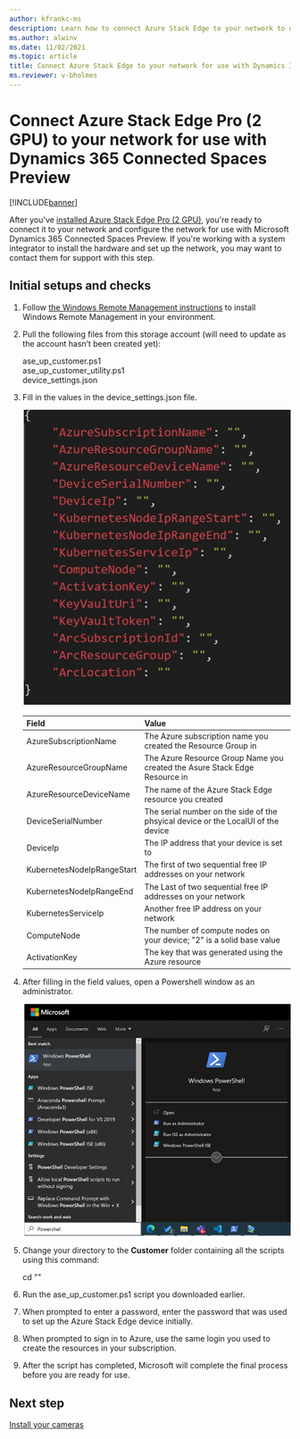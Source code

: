 ```yaml
---
author: kfrankc-ms
description: Learn how to connect Azure Stack Edge to your network to use with Dynamics 365 Connected Spaces Preview
ms.author: alwinv
ms.date: 11/02/2021
ms.topic: article
title: Connect Azure Stack Edge to your network for use with Dynamics 365 Connected Spaces Preview
ms.reviewer: v-bholmes
---
```


# Connect Azure Stack Edge Pro (2 GPU) to your network for use with Dynamics 365 Connected Spaces Preview

[!INCLUDE[banner](includes/banner.md)]

After you've [installed Azure Stack Edge Pro (2 GPU)](ase-install.md), you're ready to connect it to your network and configure the network for use with Microsoft Dynamics 365 Connected Spaces Preview. If you're working with a system integrator to install the hardware and set up the network, you may want to contact them for support with this step. 

## Initial setups and checks

1. Follow [the Windows Remote Management instructions](https://docs.microsoft.com/windows/win32/winrm/installation-and-configuration-for-windows-remote-management#quick-default-configuration) to install Windows Remote Management in your environment.

2. Pull the following files from this storage account (will need to update as the account hasn’t been created yet):

    ase_up_customer.ps1<br>
    ase_up_customer_utility.ps1<br>
    device_settings.json

3. Fill in the values in the device_settings.json file.

     ![Windows Remote Management settings.](media/ase-connect-windows-remote-management.jpg "Windows Remote Management settings")
 
    |Field|Value|
    |------------------------------------------|-----------------------------------------------------------------------------------|
    |AzureSubscriptionName|The Azure subscription name you created the Resource Group in|
    |AzureResourceGroupName|The Azure Resource Group Name you created the Asure Stack Edge Resource in|
    |AzureResourceDeviceName|The name of the Azure Stack Edge resource you created|
    |DeviceSerialNumber|The serial number on the side of the phsyical device or the LocalUI of the device|
    |DeviceIp|The IP address that your device is set to|
    |KubernetesNodeIpRangeStart|The first of two sequential free IP addresses on your network|
    |KubernetesNodeIpRangeEnd|The Last of two sequential free IP addresses on your network|
    |KubernetesServiceIp|Another free IP address on your network|
    |ComputeNode|The number of compute nodes on your device; "2" is a solid base value|
    |ActivationKey|	The key that was generated using the Azure resource|


4. After filling in the field values, open a Powershell window as an administrator. 

     ![Screenshot of Windows Powershell window.](media/ase-connect-powershell.jpg "Screenshot of Windows Powershell window")

5. Change your directory to the **Customer** folder containing all the scripts using this command:

    cd "<File Path to folder>"

6. Run the ase_up_customer.ps1 script you downloaded earlier.

7. When prompted to enter a password, enter the password that was used to set up the Azure Stack Edge device initially. 

8. When prompted to sign in to Azure, use the same login you used to create the resources in your subscription.

9. After the script has completed, Microsoft will complete the final process before you are ready for use.

## Next step

[Install your cameras](install-cameras.md)
